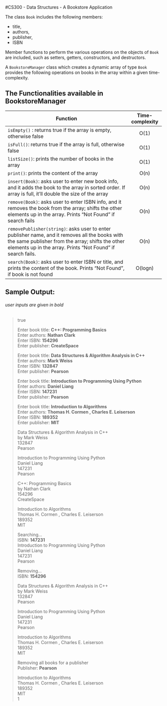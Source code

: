 #CS300 - Data Structures - A Bookstore Application

The class `Book` includes the following members:
+ title, 
+ authors, 
+ publisher, 
+ ISBN

Member functions to perform the various operations on the objects of `Book` are included, such as setters, getters, constructors, and destructors.

A `BookstoreManager` class which creates a dynamic array of type `Book` provides the following operations on books in the array within a given time-complexity.

## The Functionalities available in BookstoreManager
| Function   | Time-complexity |
|----------|:-------------:|
| ``` isEmpty() ``` : returns true if the array is empty, otherwise false | O(1) |
| ``` isFull() ```: returns true if the array is full, otherwise false | O(1) |
| ``` listSize() ```: prints the number of books in the array | O(1) |
| ``` print() ```: prints the content of the array | O(n) |
| ``` insert(Book) ```: asks user to enter new book info, and it adds the book to the array in sorted order. If array is full, it’ll double the size of the array | O(n) |
| ``` remove(Book) ```: asks user to enter ISBN info, and it removes the book from the array; shifts the other elements up in the array. Prints “Not Found” if search fails | O(n) |
| ``` removePublisher(string) ```: asks user to enter publisher name, and it removes all the books with the same publisher from the array; shifts the other elements up in the array. Prints “Not Found” if search fails. | O(n) |   
| ``` search(Book) ```: asks user to enter ISBN or title, and prints the content of the book. Prints “Not Found”, if book is not found | O(logn) |  


## Sample Output:
###### user inputs are given in bold

> true
>
> Enter book title: **C++: Programming Basics**  
> Enter authors: **Nathan Clark**  
> Enter ISBN: **154296**  
> Enter publisher: **CreateSpace**  
>  
> Enter book title: **Data Structures & Algorithm Analysis in C++**  
> Enter authors: **Mark Weiss**  
> Enter ISBN: **132847**  
> Enter publisher: **Pearson**  
>  
> Enter book title: **Introduction to Programming Using Python**  
> Enter authors: **Daniel Liang**  
> Enter ISBN: **147231**  
> Enter publisher: **Pearson**  
>  
> Enter book title: **Introduction to Algorithms**  
> Enter authors: **Thomas H. Cormen , Charles E. Leiserson**  
> Enter ISBN: **189352**  
> Enter publisher: **MIT**  
>  
> Data Structures & Algorithm Analysis in C++  
> by Mark Weiss  
> 132847  
> Pearson  
>  
> Introduction to Programming Using Python  
> Daniel Liang  
> 147231  
> Pearson  
>   
> C++: Programming Basics  
> by Nathan Clark  
> 154296  
> CreateSpace  
>   
> Introduction to Algorithms  
> Thomas H. Cormen , Charles E. Leiserson  
> 189352  
> MIT  
>   
> Searching…  
> ISBN: **147231**  
> Introduction to Programming Using Python  
> Daniel Liang  
> 147231  
> Pearson  
>   
> Removing…  
> ISBN: **154296**  
>   
> Data Structures & Algorithm Analysis in C++  
> by Mark Weiss  
> 132847  
> Pearson  
>   
> Introduction to Programming Using Python  
> Daniel Liang  
> 147231  
> Pearson  
>   
> Introduction to Algorithms  
> Thomas H. Cormen , Charles E. Leiserson  
> 189352  
> MIT  
>   
> Removing all books for a publisher  
> Publisher: **Pearson**  
>   
> Introduction to Algorithms  
> Thomas H. Cormen , Charles E. Leiserson  
> 189352  
> MIT    
> 1  
